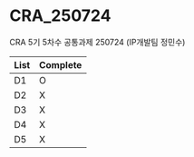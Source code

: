 # CRA_250724
CRA 5기 5차수 공통과제 250724 (IP개발팀 정민수)

| List | Complete |
|------|----------|
| D1   | O        |
| D2   | X        |
| D3   | X        |
| D4   | X        |
| D5   | X        |